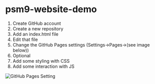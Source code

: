 # psm9-website-demo

1. Create GitHub account
2. Create a new repository
3. Add an index.html file
4. Edit that file
5. Change the GitHub Pages settings (Settings->Pages->(see image below))
6. Optional
  1. Add some styling with CSS
  2. Add some interaction with JS

![GitHub Pages Setting](https://user-images.githubusercontent.com/4173647/200681263-6f146e1c-449e-411e-bc07-f756dd2981a1.png)
